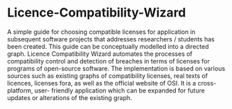 # Licence-Compatibility-Wizard
A simple guide for choosing compatible licenses for application in subsequent software projects that addresses researchers / students has been created. This guide can be conceptually modelled into a directed graph. Licence Compatibility Wizard automates the processes of compatibility control and detection of breaches in terms of licenses for programs of open-source software. The implementation is based on various sources such as existing graphs of compatibility licenses, real texts of licences, licenses fora, as well as the official website of OSI. It is a cross-platform, user- friendly application which can be expanded for future updates or alterations of the existing graph.
